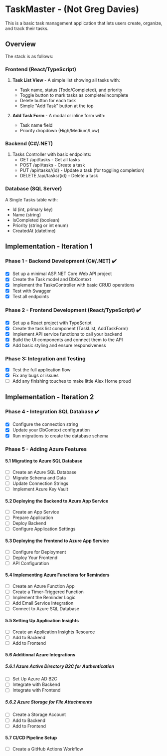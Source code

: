 # TaskMaster - (Not Greg Davies)
This is a basic task management application that lets users create, organize, and track their tasks.

## Overview

The stack is as follows:

### Frontend (React/TypeScript)

1. **Task List View** - A simple list showing all tasks with:
   - Task name, status (Todo/Completed), and priority
   - Toggle button to mark tasks as complete/incomplete
   - Delete button for each task
   - Simple "Add Task" button at the top

2. **Add Task Form** - A modal or inline form with:
   - Task name field
   - Priority dropdown (High/Medium/Low)


### Backend (C#/.NET)

1. Tasks Controller with basic endpoints:
   - GET /api/tasks - Get all tasks
   - POST /api/tasks - Create a task
   - PUT /api/tasks/{id} - Update a task (for toggling completion)
   - DELETE /api/tasks/{id} - Delete a task


### Database (SQL Server)

A Single Tasks table with:
- Id (int, primary key)
- Name (string)
- IsCompleted (boolean)
- Priority (string or int enum)
- CreatedAt (datetime)



## Implementation - Iteration 1

### **Phase 1 - Backend Development (C#/.NET)** :heavy_check_mark:

   - [X] Set up a minimal ASP.NET Core Web API project
   - [X] Create the Task model and DbContext
   - [X] Implement the TasksController with basic CRUD operations
   - [X] Test with Swagger
   - [X] Test all endpoints

### **Phase 2 - Frontend Development (React/TypeScript)** :heavy_check_mark:

   - [X] Set up a React project with TypeScript
   - [X] Create the task list component (TaskList, AddTaskForm)
   - [X] Implement API service functions to call your backend
   - [X] Build the UI components and connect them to the API
   - [X] Add basic styling and ensure responsiveness

### **Phase 3: Integration and Testing** 

  - [X] Test the full application flow
  - [X] Fix any bugs or issues
  - [ ] Add any finishing touches to make little Alex Horne proud

## Implementation - Iteration 2

### Phase 4 - Integration SQL Database :heavy_check_mark:

   - [X] Configure the connection string
   - [X] Update your DbContext configuration
   - [X] Run migrations to create the database schema

### Phase 5 - Adding Azure Features

#### 5.1 Migrating to Azure SQL Database

   - [ ] Create an Azure SQL Database
   - [ ] Migrate Schema and Data
   - [ ] Update Connection Strings
   - [ ] Implement Azure Key Vault 

#### 5.2 Deploying the Backend to Azure App Service

   - [ ] Create an App Service
   - [ ] Prepare Application
   - [ ] Deploy Backend
   - [ ] Configure Application Settings

#### 5.3 Deploying the Frontend to Azure App Service

   - [ ] Configure for Deployment
   - [ ] Deploy Your Frontend
   - [ ] API Configuration

#### 5.4 Implementing Azure Functions for Reminders

   - [ ] Create an Azure Function App
   - [ ] Create a Timer-Triggered Function
   - [ ] Implement the Reminder Logic
   - [ ] Add Email Service Integration
   - [ ] Connect to Azure SQL Database

#### 5.5 Setting Up Application Insights

   - [ ] Create an Application Insights Resource
   - [ ] Add to Backend
   - [ ] Add to Frontend 

#### 5.6 Additional Azure Integrations

##### 5.6.1 Azure Active Directory B2C for Authentication

   - [ ] Set Up Azure AD B2C
   - [ ] Integrate with Backend
   - [ ] Integrate with Frontend

##### 5.6.2 Azure Storage for File Attachments

   - [ ] Create a Storage Account
   - [ ] Add to Backend
   - [ ] Add to Frontend

#### 5.7 CI/CD Pipeline Setup

   - [ ] Create a GitHub Actions Workflow
